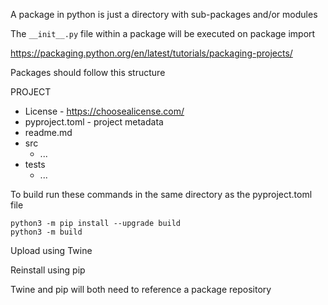 
A package in python is just a directory with sub-packages and/or modules

The `__init__.py` file within a package will be executed on package import

https://packaging.python.org/en/latest/tutorials/packaging-projects/

Packages should follow this structure

PROJECT
- License - https://choosealicense.com/
- pyproject.toml - project metadata
- readme.md
- src
	- ...
- tests
	- ...


To build run these commands in the same directory as the pyproject.toml file

```
python3 -m pip install --upgrade build
python3 -m build
```

Upload using Twine

Reinstall using pip

Twine and pip will both need to reference a package repository
